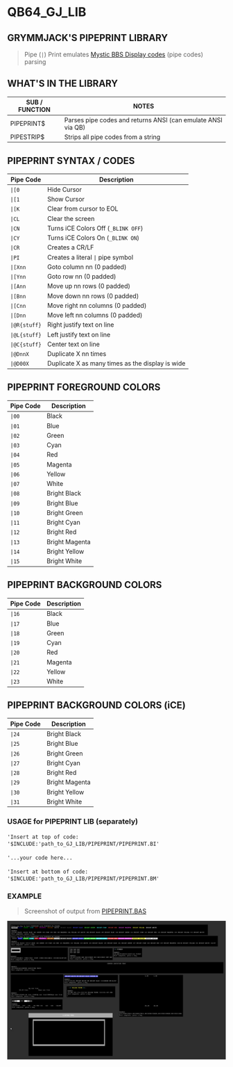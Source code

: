 # QB64_GJ_LIB 
## GRYMMJACK'S PIPEPRINT LIBRARY

> Pipe (`|`) Print emulates [Mystic BBS Display codes](http://wiki.mysticbbs.com/doku.php?id=displaycodes) (pipe codes) parsing

## WHAT'S IN THE LIBRARY
| SUB / FUNCTION | NOTES |
|----------------|-------|
| PIPEPRINT$ | Parses pipe codes and returns ANSI (can emulate ANSI via QB) |
| PIPESTRIP$ | Strips all pipe codes from a string |

## PIPEPRINT SYNTAX / CODES
| Pipe Code | Description |
|-----------|-------------|
| `\|[0` | Hide Cursor |
| `\|[1` | Show Cursor |
| `\|[K` | Clear from cursor to EOL |
| `\|CL` | Clear the screen |
| `\|CN` | Turns iCE Colors Off (`_BLINK OFF`) |
| `\|CY` | Turns iCE Colors On (`_BLINK ON`) |
| `\|CR` | Creates a CR/LF |
| `\|PI` | Creates a literal `\|` pipe symbol |
| `\|[Xnn` | Goto column nn (0 padded) |
| `\|[Ynn` | Goto row nn (0 padded) |
| `\|[Ann` | Move up nn rows (0 padded) |
| `\|[Bnn` | Move down nn rows (0 padded) | 
| `\|[Cnn` | Move right nn columns (0 padded) |
| `\|[Dnn` | Move left nn columns (0 padded) |
| `\|@R{stuff}` | Right justify text on line|
| `\|@L{stuff}` | Left justify text on line|
| `\|@C{stuff}` | Center text on line|
| `\|@DnnX` | Duplicate X nn times |
| `\|@D00X` | Duplicate X as many times as the display is wide |

## PIPEPRINT FOREGROUND COLORS
| Pipe Code | Description |
|-----------|-------------|
| `\|00` | Black |
| `\|01` | Blue |
| `\|02` | Green |
| `\|03` | Cyan |
| `\|04` | Red |
| `\|05` | Magenta |
| `\|06` | Yellow |
| `\|07` | White |
| `\|08` | Bright Black |
| `\|09` | Bright Blue |
| `\|10` | Bright Green |
| `\|11` | Bright Cyan |
| `\|12` | Bright Red |
| `\|13` | Bright Magenta |
| `\|14` | Bright Yellow |
| `\|15` | Bright White |

## PIPEPRINT BACKGROUND COLORS
| Pipe Code | Description |
|-----------|-------------|
| `\|16` | Black |
| `\|17` | Blue |
| `\|18` | Green |
| `\|19` | Cyan |
| `\|20` | Red |
| `\|21` | Magenta |
| `\|22` | Yellow |
| `\|23` | White |

## PIPEPRINT BACKGROUND COLORS (iCE)
| Pipe Code | Description |
|-----------|-------------|
| `\|24` | Bright Black |
| `\|25` | Bright Blue |
| `\|26` | Bright Green |
| `\|27` | Bright Cyan |
| `\|28` | Bright Red |
| `\|29` | Bright Magenta |
| `\|30` | Bright Yellow |
| `\|31` | Bright White |



### USAGE for PIPEPRINT LIB (separately)
```basic
'Insert at top of code:
'$INCLUDE:'path_to_GJ_LIB/PIPEPRINT/PIPEPRINT.BI'

'...your code here...

'Insert at bottom of code:
'$INCLUDE:'path_to_GJ_LIB/PIPEPRINT/PIPEPRINT.BM'
```



### EXAMPLE 
> Screenshot of output from [PIPEPRINT.BAS](PIPEPRINT.BAS)

![](PIPEPRINT.png)
